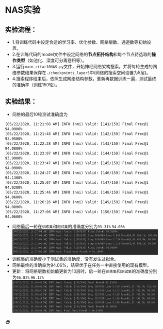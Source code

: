 # NAS实验

## 实验流程：
* 1.将训练代码中设定合适的学习率、优化参数、网络层数、通道数等初始设置。
* 2.在训练代码的model文件中设定网络的**节点拓扑结构**和每个节点待选取的**操作类型**（如池化、深度可分离卷积等）。
* 3.运行`main_cifar10NAS.py`文件，开始神经网络架构搜索，并将每轮生成的网络参数结果保存在`./checkpoints_layer5`中(网络的搜索空间设置为5层)。
* 4.搜索程序结束后，依照生成网络结构参数，重新再数据训练一遍，测试最终的准确率（训练150轮）。
## 实验结果：
* 网络的最后10轮测试准确度为
```
[05/22/2020, 11:21:08 AM] INFO (nni) Valid: [141/150] Final Prec@1 94.0900%
[05/22/2020, 11:21:48 AM] INFO (nni) Valid: [142/150] Final Prec@1 93.9500%
[05/22/2020, 11:22:28 AM] INFO (nni) Valid: [143/150] Final Prec@1 94.0800%
[05/22/2020, 11:23:07 AM] INFO (nni) Valid: [144/150] Final Prec@1 93.9900%
[05/22/2020, 11:23:47 AM] INFO (nni) Valid: [145/150] Final Prec@1 94.0900%
[05/22/2020, 11:24:27 AM] INFO (nni) Valid: [146/150] Final Prec@1 94.1300%
[05/22/2020, 11:25:07 AM] INFO (nni) Valid: [147/150] Final Prec@1 94.0200%
[05/22/2020, 11:25:46 AM] INFO (nni) Valid: [148/150] Final Prec@1 94.0600%
[05/22/2020, 11:26:26 AM] INFO (nni) Valid: [149/150] Final Prec@1 94.0800%
[05/22/2020, 11:27:06 AM] INFO (nni) Valid: [150/150] Final Prec@1 94.0600%
```
* 网络最后一轮在`训练集`和`测试集`的准确度分别为`93.31%` `94.06%`
![图片路径 ./pic/NAS5_new.png](./pic/NAS5_new.png "图片路径 ./pic/NAS5_new.png")
* 训练集的准确度小于测试集的准确度，没有发生过拟合。
* 网络最终的准确率为94.06%，结果优于在任务一中直接使用的现有模型。
* 更新：将网络层数初始值更新为10层时，后一轮在`训练集`和`测试集`的准确度分别为`96.82%` `96.13%`
![图片路径 ./pic/NAS10.png](./pic/NAS10.png "图片路径 ./pic/NAS10.png")
##### :blush:
